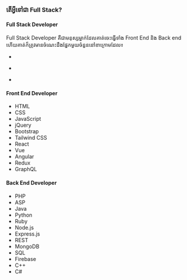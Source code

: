 ### តើអ្វីទៅជា Full Stack?

#### Full Stack Developer
<p>Full Stack Developer គឺជាមនុស្សម្នាក់ដែលគាត់ចេះធ្វើទាំង Front End និង Back end ហើយគាត់ក៏ត្រូវមានចំណេះដឹងផ្នែកមួយចំនួននៅខាក្រោមដែល៖</p>
<ul>
  <li>
    <p></p>
  </li>
  <li>
    <p></p>
  </li>
  <li>
    <p></p>
  </li>
</ul>

#### Front End Developer
<ul>
  <li>HTML</li>
  <li>CSS</li>
  <li>JavaScript</li>
  <li>jQuery</li>
  <li>Bootstrap</li>
  <li>Tailwind CSS</li>
  <li>React</li>
  <li>Vue</li>
  <li>Angular</li>
  <li>Redux</li>
  <li>GraphQL</li>
</ul>

#### Back End Developer
<ul>
  <li>PHP</li>
  <li>ASP</li>
  <li>Java</li>
  <li>Python</li>
  <li>Ruby</li>
  <li>Node.js</li>
  <li>Express.js</li>
  <li>REST</li>
  <li>MongoDB</li>
  <li>SQL</li>
  <li>Firebase</li>
  <li>C++</li>
  <li>C#</li>
</ul>
